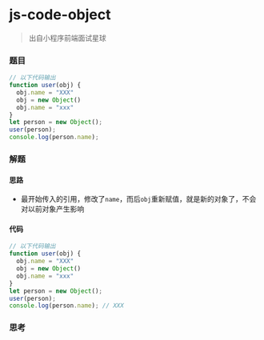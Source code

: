 # js-code-object

> 出自小程序前端面试星球

### 题目

```javascript
// 以下代码输出
function user(obj) {
  obj.name = "XXX"
  obj = new Object()
  obj.name = "xxx"
}
let person = new Object();
user(person);
console.log(person.name);
```



### 解题

#### 思路

* 最开始传入的引用，修改了`name`，而后`obj`重新赋值，就是新的对象了，不会对以前对象产生影响

#### 代码

```javascript
// 以下代码输出
function user(obj) {
  obj.name = "XXX"
  obj = new Object()
  obj.name = "xxx"
}
let person = new Object();
user(person);
console.log(person.name); // XXX
```



### 思考

